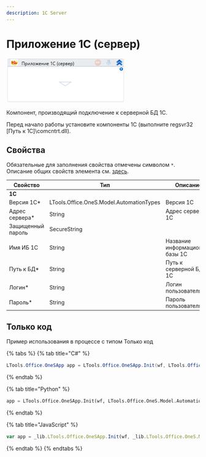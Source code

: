 ```yaml
---
description: 1C Server
---
```


# Приложение 1С (сервер)

![](<../../../.gitbook/assets/image (440).png>)

Компонент, производящий подключение к серверной БД 1С.

Перед начало работы установите компоненты 1С (выполните regsvr32 \[Путь к 1С]\comcntrt.dll).

## Свойства
Обязательные для заполнения свойства отмечены символом `*`. Описание общих свойств элемента см. [здесь](https://docs.primo-rpa.ru/primo-rpa/primo-studio/process/elements#svoistva-elementa).

| Свойство        | Тип                                      | Описание               |
| --------------- | ---------------------------------------- | ---------------------- |
| **1C** |  |
| Версия 1С\*     | LTools.Office.OneS.Model.AutomationTypes | Версия 1С              |
| Адрес сервера\* | String                                   | Адрес сервера 1С       |
|Защищенный пароль  |SecureString  | |
|Имя ИБ 1С |String  |Название информационной базы 1С |
| Путь к БД\*     | String                                   | Путь к серверной БД 1С |
| Логин\*         | String                                   | Логин пользователя БД  |
| Пароль\*        | String                                   | Пароль пользователя БД |


## Только код

Пример использования в процессе с типом Только код

{% tabs %}
{% tab title="C#" %}
```csharp
LTools.Office.OneSApp app = LTools.Office.OneSApp.Init(wf, LTools.Office.OneS.Model.AutomationTypes.V83, "server", "db_path", "login", "password");
```
{% endtab %}

{% tab title="Python" %}
```python
app = LTools.Office.OneSApp.Init(wf, LTools.Office.OneS.Model.AutomationTypes.V83, "server", "db_path", "login", "password")
```
{% endtab %}

{% tab title="JavaScript" %}
```javascript
var app = _lib.LTools.Office.OneSApp.Init(wf, _lib.LTools.Office.OneS.Model.AutomationTypes.V83, "server", "db_path", "login", "password");
```
{% endtab %}
{% endtabs %}
